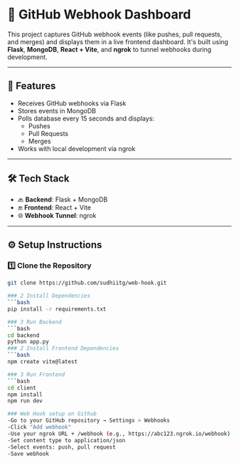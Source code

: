 # 🚀 GitHub Webhook Dashboard

This project captures GitHub webhook events (like pushes, pull requests, and merges) and displays them in a live frontend dashboard. It's built using **Flask**, **MongoDB**, **React + Vite**, and **ngrok** to tunnel webhooks during development.

---

## 📌 Features

- Receives GitHub webhooks via Flask
- Stores events in MongoDB
- Polls database every 15 seconds and displays:
  - Pushes
  - Pull Requests
  - Merges
- Works with local development via ngrok

---

## 🛠️ Tech Stack

- 🔙 **Backend**: Flask + MongoDB
- 🔚 **Frontend**: React + Vite
- 🌐 **Webhook Tunnel**: ngrok

---

## ⚙️ Setup Instructions

### 1️⃣ Clone the Repository

```bash
git clone https://github.com/sudhiitg/web-hook.git

### 2 Install Dependencies 
```bash
pip install -r requirements.txt

### 3 Run Backend  
```bash
cd backend
python app.py
### 2 Install Frontend Dependencies 
```bash
npm create vite@latest

### 3 Run Frontend  
```bash
cd client
npm install
npm run dev

### Web Hook setup on Github
-Go to your GitHub repository → Settings > Webhooks
-Click "Add webhook"
-Use your ngrok URL + /webhook (e.g., https://abc123.ngrok.io/webhook)
-Set content type to application/json
-Select events: push, pull request
-Save webhook


